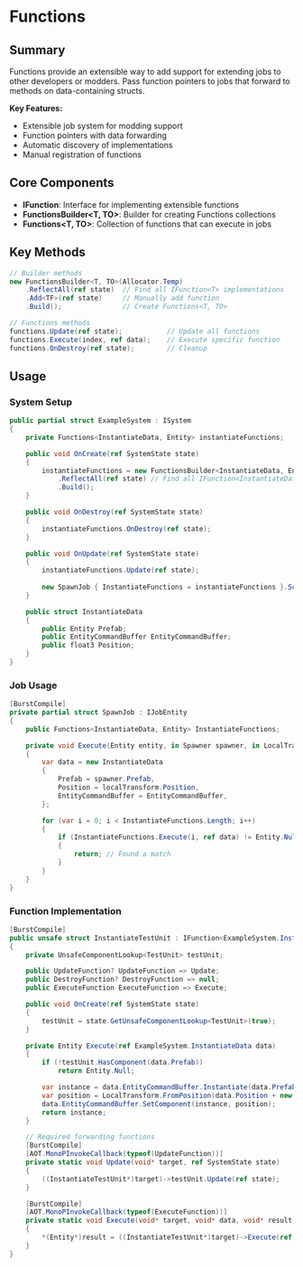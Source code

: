 ﻿# Functions

## Summary

Functions provide an extensible way to add support for extending jobs to other developers or modders. Pass function pointers to jobs that forward to methods on data-containing structs.

**Key Features:**
- Extensible job system for modding support
- Function pointers with data forwarding
- Automatic discovery of implementations
- Manual registration of functions

## Core Components

- **IFunction<T>**: Interface for implementing extensible functions
- **FunctionsBuilder<T, TO>**: Builder for creating Functions collections
- **Functions<T, TO>**: Collection of functions that can execute in jobs

## Key Methods

```csharp
// Builder methods
new FunctionsBuilder<T, TO>(Allocator.Temp)
    .ReflectAll(ref state)  // Find all IFunction<T> implementations
    .Add<TF>(ref state)     // Manually add function
    .Build();               // Create Functions<T, TO>

// Functions methods
functions.Update(ref state);           // Update all functions
functions.Execute(index, ref data);    // Execute specific function
functions.OnDestroy(ref state);        // Cleanup
```

## Usage

### System Setup
```csharp
public partial struct ExampleSystem : ISystem
{
    private Functions<InstantiateData, Entity> instantiateFunctions;

    public void OnCreate(ref SystemState state)
    {
        instantiateFunctions = new FunctionsBuilder<InstantiateData, Entity>(Allocator.Temp)
            .ReflectAll(ref state) // Find all IFunction<InstantiateData>
            .Build();
    }

    public void OnDestroy(ref SystemState state)
    {
        instantiateFunctions.OnDestroy(ref state);
    }

    public void OnUpdate(ref SystemState state)
    {
        instantiateFunctions.Update(ref state);
        
        new SpawnJob { InstantiateFunctions = instantiateFunctions }.Schedule();
    }

    public struct InstantiateData
    {
        public Entity Prefab;
        public EntityCommandBuffer EntityCommandBuffer;
        public float3 Position;
    }
}
```

### Job Usage
```csharp
[BurstCompile]
private partial struct SpawnJob : IJobEntity
{
    public Functions<InstantiateData, Entity> InstantiateFunctions;

    private void Execute(Entity entity, in Spawner spawner, in LocalTransform localTransform)
    {
        var data = new InstantiateData
        {
            Prefab = spawner.Prefab,
            Position = localTransform.Position,
            EntityCommandBuffer = EntityCommandBuffer,
        };

        for (var i = 0; i < InstantiateFunctions.Length; i++)
        {
            if (InstantiateFunctions.Execute(i, ref data) != Entity.Null)
            {
                return; // Found a match
            }
        }
    }
}
```

### Function Implementation
```csharp
[BurstCompile]
public unsafe struct InstantiateTestUnit : IFunction<ExampleSystem.InstantiateData>
{
    private UnsafeComponentLookup<TestUnit> testUnit;

    public UpdateFunction? UpdateFunction => Update;
    public DestroyFunction? DestroyFunction => null;
    public ExecuteFunction ExecuteFunction => Execute;

    public void OnCreate(ref SystemState state)
    {
        testUnit = state.GetUnsafeComponentLookup<TestUnit>(true);
    }

    private Entity Execute(ref ExampleSystem.InstantiateData data)
    {
        if (!testUnit.HasComponent(data.Prefab))
            return Entity.Null;

        var instance = data.EntityCommandBuffer.Instantiate(data.Prefab);
        var position = LocalTransform.FromPosition(data.Position + new float3(0, 1, 0));
        data.EntityCommandBuffer.SetComponent(instance, position);
        return instance;
    }

    // Required forwarding functions
    [BurstCompile]
    [AOT.MonoPInvokeCallback(typeof(UpdateFunction))]
    private static void Update(void* target, ref SystemState state)
    {
        ((InstantiateTestUnit*)target)->testUnit.Update(ref state);
    }

    [BurstCompile]
    [AOT.MonoPInvokeCallback(typeof(ExecuteFunction))]
    private static void Execute(void* target, void* data, void* result)
    {
        *(Entity*)result = ((InstantiateTestUnit*)target)->Execute(ref UnsafeUtility.AsRef<ExampleSystem.InstantiateData>(data));
    }
}
```
